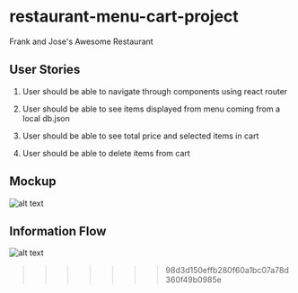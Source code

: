 # restaurant-menu-cart-project

Frank and Jose's Awesome Restaurant

## User Stories

1. User should be able to navigate through components using react router

2. User should be able to see items displayed from menu coming from a local db.json

3. User should be able to see total price and selected items in cart

4. User should be able to delete items from cart 

## Mockup

![alt text](https://user-images.githubusercontent.com/70832391/160661903-8ae2a555-e6a1-4b1d-8c41-97e128b1c0a6.png)

## Information Flow

![alt text](https://user-images.githubusercontent.com/70832391/160665337-86721532-cf72-43f4-bb29-e19f91b28292.png)

>>>>>>> 98d3d150effb280f60a1bc07a78d360f49b0985e
